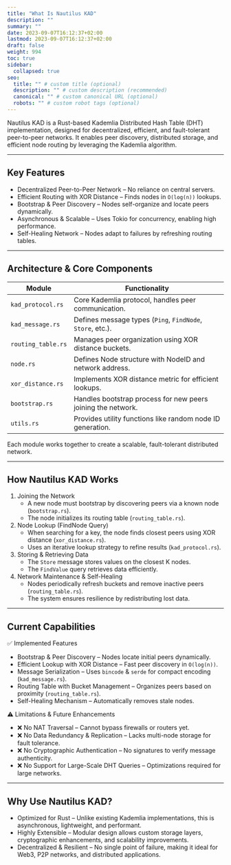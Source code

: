 ```yaml
---
title: "What Is Nautilus KAD"
description: ""
summary: ""
date: 2023-09-07T16:12:37+02:00
lastmod: 2023-09-07T16:12:37+02:00
draft: false
weight: 994
toc: true
sidebar:
  collapsed: true
seo:
  title: "" # custom title (optional)
  description: "" # custom description (recommended)
  canonical: "" # custom canonical URL (optional)
  robots: "" # custom robot tags (optional)
---
```


Nautilus KAD is a Rust-based Kademlia Distributed Hash Table (DHT) implementation, designed for decentralized, efficient, and fault-tolerant peer-to-peer networks. It enables peer discovery, distributed storage, and efficient node routing by leveraging the Kademlia algorithm.

---

## Key Features

- Decentralized Peer-to-Peer Network – No reliance on central servers.
- Efficient Routing with XOR Distance – Finds nodes in `O(log(n))` lookups.
- Bootstrap & Peer Discovery – Nodes self-organize and locate peers dynamically.
- Asynchronous & Scalable – Uses Tokio for concurrency, enabling high performance.
- Self-Healing Network – Nodes adapt to failures by refreshing routing tables.

---

## Architecture & Core Components

| Module | Functionality |
| --- | --- |
| `kad_protocol.rs`​ | Core Kademlia protocol, handles peer communication. |
| `kad_message.rs`​ | Defines message types (`Ping`, `FindNode`, `Store`, etc.). |
| `routing_table.rs`​ | Manages peer organization using XOR distance buckets. |
| `node.rs`​ | Defines Node structure with NodeID and network address. |
| `xor_distance.rs`​ | Implements XOR distance metric for efficient lookups. |
| `bootstrap.rs`​ | Handles bootstrap process for new peers joining the network. |
| `utils.rs`​ | Provides utility functions like random node ID generation. |

Each module works together to create a scalable, fault-tolerant distributed network.

---

## How Nautilus KAD Works

1. Joining the Network
    - A new node must bootstrap by discovering peers via a known node (`bootstrap.rs`).
    - The node initializes its routing table (`routing_table.rs`).
2. Node Lookup (FindNode Query)
    - When searching for a key, the node finds closest peers using XOR distance (`xor_distance.rs`).
    - Uses an iterative lookup strategy to refine results (`kad_protocol.rs`).
3. Storing & Retrieving Data
    - The `Store` message stores values on the closest K nodes.
    - The `FindValue` query retrieves data efficiently.
4. Network Maintenance & Self-Healing
    - Nodes periodically refresh buckets and remove inactive peers (`routing_table.rs`).
    - The system ensures resilience by redistributing lost data.

---

## Current Capabilities

✅ Implemented Features

- Bootstrap & Peer Discovery – Nodes locate initial peers dynamically.
- Efficient Lookup with XOR Distance – Fast peer discovery in `O(log(n))`.
- Message Serialization – Uses `bincode` & `serde` for compact encoding (`kad_message.rs`).
- Routing Table with Bucket Management – Organizes peers based on proximity (`routing_table.rs`).
- Self-Healing Mechanism – Automatically removes stale nodes.

⚠️ Limitations & Future Enhancements

- ❌ No NAT Traversal – Cannot bypass firewalls or routers yet.
- ❌ No Data Redundancy & Replication – Lacks multi-node storage for fault tolerance.
- ❌ No Cryptographic Authentication – No signatures to verify message authenticity.
- ❌ No Support for Large-Scale DHT Queries – Optimizations required for large networks.

---

## Why Use Nautilus KAD?

- Optimized for Rust – Unlike existing Kademlia implementations, this is asynchronous, lightweight, and performant.
- Highly Extensible – Modular design allows custom storage layers, cryptographic enhancements, and scalability improvements.
- Decentralized & Resilient – No single point of failure, making it ideal for Web3, P2P networks, and distributed applications.
